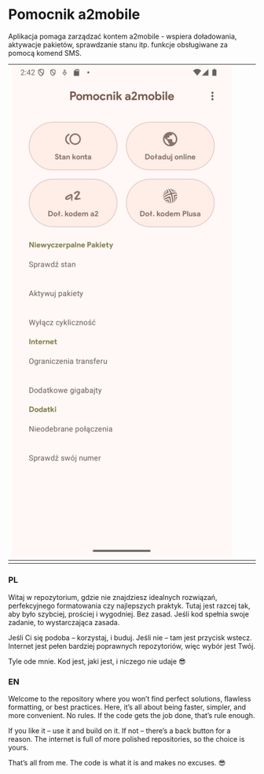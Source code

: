 # Pomocnik a2mobile

Aplikacja pomaga zarządzać kontem a2mobile - wspiera doładowania, aktywacje pakietów, sprawdzanie stanu itp. funkcje obsługiwane za pomocą komend SMS.

| ![](https://github.com/oh1apps/a2helper/blob/master/screens/Screenshot_20241228_154301.png) |   |   |   |
|---------------------------------------------------------------------------------|---|---|---|
|                                                                                 |   |   |   |



### PL

Witaj w repozytorium, gdzie nie znajdziesz idealnych rozwiązań, perfekcyjnego formatowania czy najlepszych praktyk.
Tutaj jest razcej tak, aby było szybciej, prościej i wygodniej. Bez zasad. Jeśli kod spełnia swoje zadanie, to wystarczająca zasada.

Jeśli Ci się podoba – korzystaj, i buduj. Jeśli nie – tam jest przycisk wstecz. Internet jest pełen bardziej poprawnych repozytoriów, więc wybór jest Twój.

Tyle ode mnie. Kod jest, jaki jest, i niczego nie udaje 😎

### EN

Welcome to the repository where you won’t find perfect solutions, flawless formatting, or best practices.
Here, it’s all about being faster, simpler, and more convenient. No rules. If the code gets the job done, that’s rule enough.

If you like it – use it and build on it. If not – there’s a back button for a reason. The internet is full of more polished repositories, so the choice is yours.

That’s all from me. The code is what it is and makes no excuses. 😎
